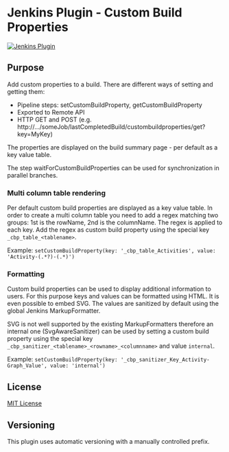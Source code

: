 # Jenkins Plugin - Custom Build Properties

[![Jenkins Plugin](https://img.shields.io/jenkins/plugin/v/custom-build-properties.svg)](https://plugins.jenkins.io/custom-build-properties)

## Purpose

Add custom properties to a build.
There are different ways of setting and getting them:
* Pipeline steps: setCustomBuildProperty, getCustomBuildProperty
* Exported to Remote API
* HTTP GET and POST (e.g. http://.../someJob/lastCompletedBuild/custombuildproperties/get?key=MyKey)

The properties are displayed on the build summary page - per default as a key value table.

The step waitForCustomBuildProperties can be used for synchronization in parallel branches.

### Multi column table rendering

Per default custom build properties are displayed as a key value table. In order to create a multi column table you need to add a regex matching two groups: 1st is the rowName, 2nd is the columnName.
The regex is applied to each key. Add the regex as custom build property using the special key `_cbp_table_<tablename>`.

Example: `setCustomBuildProperty(key: '_cbp_table_Activities', value: 'Activity-(.*?)-(.*)')`

### Formatting

Custom build properties can be used to display additional information to users.
For this purpose keys and values can be formatted using HTML. It is even possible to embed SVG.
The values are sanitized by default using the global Jenkins MarkupFormatter.

SVG is not well supported by the existing MarkupFormatters therefore an internal one (SvgAwareSanitizer) can be used by
setting a custom build property using the special key `_cbp_sanitizer_<tablename>_<rowname>_<columnname>` and value `internal`.

Example: `setCustomBuildProperty(key: '_cbp_sanitizer_Key_Activity-Graph_Value', value: 'internal')`

## License
[MIT License](http://opensource.org/licenses/MIT)

## Versioning

This plugin uses automatic versioning with a manually controlled prefix.
